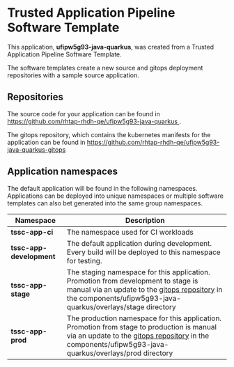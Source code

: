 # Trusted Application Pipeline Software Template

This application, **ufipw5g93-java-quarkus**, was created from a Trusted Application Pipeline Software Template.

The software templates create a new source and gitops deployment repositories with a sample source application. 

## Repositories

The source code for your application can be found in [https://github.com/rhtap-rhdh-qe/ufipw5g93-java-quarkus ](https://github.com/rhtap-rhdh-qe/ufipw5g93-java-quarkus ).
 
The gitops repository, which contains the kubernetes manifests for the application can be found in 
[https://github.com/rhtap-rhdh-qe/ufipw5g93-java-quarkus-gitops ](https://github.com/rhtap-rhdh-qe/ufipw5g93-java-quarkus-gitops ) 

## Application namespaces 

The default application will be found in the following namespaces. Applications can be deployed into unique namespaces or multiple software templates can also bet generated into the same group namespaces.  

|  Namespace   |  Description   |  
| -------- | -------- |
| **tssc-app-ci** | The namespace used for CI workloads |
| **tssc-app-development** | The default application during development. Every build will be deployed to this namespace for testing. |
| **tssc-app-stage** | The staging namespace for this application. Promotion from development to stage is manual via an update to the [gitops repository](https://github.com/rhtap-rhdh-qe/ufipw5g93-java-quarkus-gitops ) in the components/ufipw5g93-java-quarkus/overlays/stage directory |
| **tssc-app-prod** | The production namespace for this application. Promotion from stage to production is manual via an update to the [gitops repository](https://github.com/rhtap-rhdh-qe/ufipw5g93-java-quarkus-gitops ) in the components/ufipw5g93-java-quarkus/overlays/prod directory |